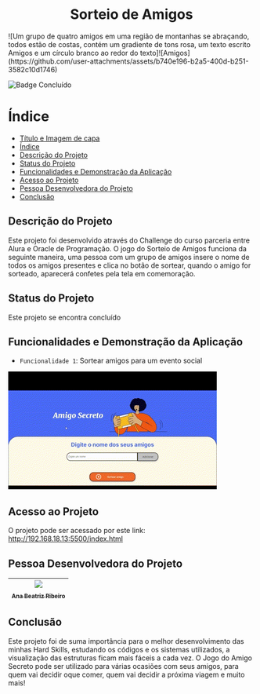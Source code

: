 <h1 align="center"> Sorteio de Amigos </h1>
![Um grupo de quatro amigos em uma região de montanhas se abraçando, todos estão de costas, contém um gradiente de tons rosa, um texto escrito Amigos e um círculo branco ao redor do texto]![Amigos](https://github.com/user-attachments/assets/b740e196-b2a5-400d-b251-3582c10d1746)

![Badge Concluído](http://img.shields.io/static/v1?label=STATUS&message=%20CONCLUÍDO&color=GREEN&style=for-the-badge)

# Índice 

* [Título e Imagem de capa](#Título-e-Imagem-de-capa)
* [Índice](#índice)
* [Descrição do Projeto](#descrição-do-projeto)
* [Status do Projeto](#status-do-Projeto)
* [Funcionalidades e Demonstração da Aplicação](#funcionalidades-e-demonstração-da-aplicação)
* [Acesso ao Projeto](#acesso-ao-projeto)
* [Pessoa Desenvolvedora do Projeto](#pessoas-desenvolvedoras)
* [Conclusão](#conclusão)

## Descrição do Projeto
Este projeto foi desenvolvido através do Challenge do curso parceria entre Alura e Oracle de Programação. O jogo do Sorteio de Amigos funciona da seguinte maneira, uma pessoa com um grupo de amigos insere o nome de todos os amigos presentes e clica no botão de sortear, quando o amigo for sorteado, aparecerá confetes pela tela em comemoração.

## Status do Projeto
Este projeto se encontra concluído

## Funcionalidades e Demonstração da Aplicação
- `Funcionalidade 1`: Sortear amigos para um evento social

![Demonstração da aplicação](https://github.com/AnaBia044/Jogo-do-Amigo-Secreto/blob/main/gif.gif?raw=true)

## Acesso ao Projeto
O projeto pode ser acessado por este link: http://192.168.18.13:5500/index.html

## Pessoa Desenvolvedora do Projeto
| [<img loading="lazy" src="https://avatars.githubusercontent.com/u/156538303?v=4" width=115><br><sub>Ana Beatriz Ribeiro</sub>](https://github.com/AnaBia044) 
| :---: | 

## Conclusão
Este projeto foi de suma importância para o melhor desenvolvimento das minhas Hard Skills, estudando os códigos e os sistemas utilizados, a visualização das estruturas ficam mais fáceis a cada vez. O Jogo do Amigo Secreto pode ser utilizado para várias ocasiões com seus amigos, para quem vai decidir oque comer, quem vai decidir a próxima viagem e muito mais!
